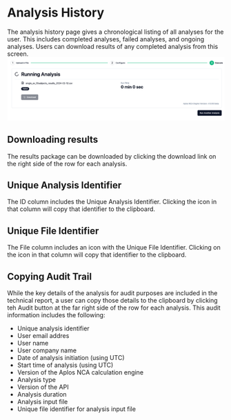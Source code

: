 # Analysis History
The analysis history page gives a chronological listing of all analyses for the user. This includes completed analyses, failed analyses, and ongoing analyses. Users can download results of any completed analysis from this screen.
![Analysis history](./images/Analysis_history.png)

## Downloading results
The results package can be downloaded by clicking the download link on the right side of the row for each analysis.

## Unique Analysis Identifier
The ID column includes the Unique Analysis Identifier. Clicking the icon in that column will copy that identifier to the clipboard.

## Unique File Identifier
The File column includes an icon with the Unique File Identifier. Clicking on the icon in that column will copy that identifier to the clipboard.

## Copying Audit Trail
While the key details of the analysis for audit purposes are included in the technical report, a user can copy those details to the clipboard by clicking teh Audit button at the far right side of the row for each analysis. This audit information includes the following: 
-   Unique analysis identifier
-   User email addres
-   User name
-   User company name
-   Date of analysis initiation (using UTC)
-   Start time of analysis (using UTC)
-   Version of the Aplos NCA calculation engine
-   Analysis type
-   Version of the API
-   Analysis duration
-   Analysis input file
-   Unique file identifier for analysis input file
